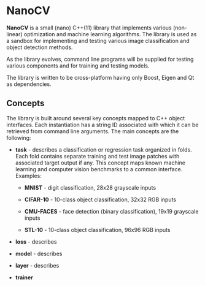 # NanoCV

**NanoCV** is a small (nano) C++(11) library that implements various (non-linear) optimization and machine learning algorithms. The library is used as a sandbox for implementing and testing various image classification and object detection methods.

As the library evolves, command line programs will be supplied for testing various components and for training and testing models.

The library is written to be cross-platform having only Boost, Eigen and Qt as dependencies.

## Concepts

The library is built around several key concepts mapped to C++ object interfaces. Each instantiation has a string ID associated with which it can be retrieved 
from command line arguments. The main concepts are the following:

* **task** - describes a classification or regression task organized in folds. Each fold contains separate training and test image patches with associated target 
output if any. This concept maps known machine learning and computer vision benchmarks to a common interface. Examples: 

	* **MNIST** - digit classification, 28x28 grayscale inputs

	* **CIFAR-10** - 10-class object classification, 32x32 RGB inputs

	* **CMU-FACES** - face detection (binary classification), 19x19 grayscale inputs

	* **STL-10** - 10-class object classification, 96x96 RGB inputs

* **loss** - describes 

* **model** - describes

* **layer** - describes

* **trainer**


 
